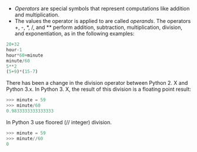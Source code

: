 - *Operators* are special symbols that represent computations like addition and multiplication.
- The values the operator is applied to are called *operands*.
 The operators +, -, *, /, and ** perform addition, subtraction, multiplication, division, and exponentiation, as in the following examples:

```python
20+32
hour-1
hour*60+minute
minute/60
5**2
(5+9)*(15-7)
```

There has been a change in the division operator between Python 2. X and Python
3.x. In Python 3. X, the result of this division is a floating point result:
```python
>>> minute = 59
>>> minute/60
0.9833333333333333
```

In Python 3 use floored (// integer) division.
```python
>>> minute = 59
>>> minute//60
0
```